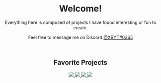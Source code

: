 <h1 align="center">Welcome!</h1>
<p align="center">Everything here is composed of projects I have found interesting or fun to create.</p>
<p align="center">Feel free to message me on Discord <a href="https://discordapp.com/users/297150910830739456/">@XBYT#0365</a></p>
<br>
<!-- 
<p align="center">
  <a><img src="https://github-readme-stats.vercel.app/api?username=aarana14&hide=prs,issues&count_private=true&show_icons=true&theme=dark"/></a>
 </p> 
<br/>
-->

<h2 align="center">Favorite Projects</h2>

<p align="center">
  <a href="https://github.com/aarana14/FacialRecognition">
    <img src="https://github-readme-stats.vercel.app/api/pin/?username=aarana14&repo=FacialRecognition&theme=dark"/>
  </a>
  <a href="https://github.com/aarana14/LocalChatApp">
    <img src="https://github-readme-stats.vercel.app/api/pin/?username=aarana14&repo=LocalChatApp&theme=dark"/>
  </a>
  <a href="https://github.com/aarana14/FracCalc">
    <img src="https://github-readme-stats.vercel.app/api/pin/?username=aarana14&repo=FracCalc&theme=dark">
  </a>
  <a href="https://github.com/aarana14/CurrencyExchange">
    <img src="https://github-readme-stats.vercel.app/api/pin/?username=aarana14&repo=CurrencyExchange&theme=dark">
  </a>
</p>

<br>
